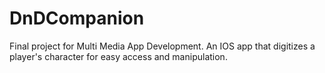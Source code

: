 # DnDCompanion
Final project for Multi Media App Development. An IOS app that digitizes a player's character for easy access and manipulation.
